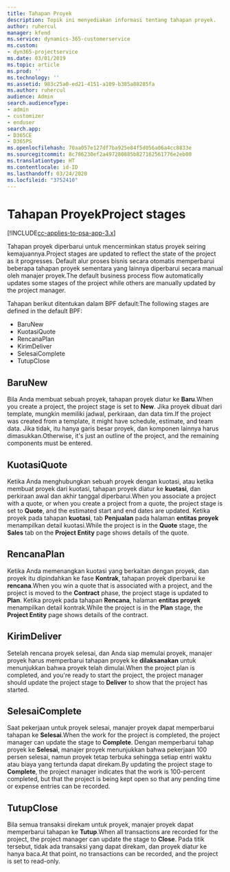 ```yaml
---
title: Tahapan Proyek
description: Topik ini menyediakan informasi tentang tahapan proyek.
author: ruhercul
manager: kfend
ms.service: dynamics-365-customerservice
ms.custom:
- dyn365-projectservice
ms.date: 03/01/2019
ms.topic: article
ms.prod: ''
ms.technology: ''
ms.assetid: 983c25a0-ed21-4151-a109-b385a88285fa
ms.author: ruhercul
audience: Admin
search.audienceType:
- admin
- customizer
- enduser
search.app:
- D365CE
- D365PS
ms.openlocfilehash: 70aa057e127df7ba925e84f5d056a06a4cc8833e
ms.sourcegitcommit: 8c786230ef2a497280885b827162561776e2eb00
ms.translationtype: HT
ms.contentlocale: id-ID
ms.lasthandoff: 03/24/2020
ms.locfileid: "3752410"
---
```

# <a name="project-stages"></a><span data-ttu-id="21c00-103">Tahapan Proyek</span><span class="sxs-lookup"><span data-stu-id="21c00-103">Project stages</span></span> 

[!INCLUDE[cc-applies-to-psa-app-3.x](../includes/cc-applies-to-psa-app-3x.md)]

<span data-ttu-id="21c00-104">Tahapan proyek diperbarui untuk mencerminkan status proyek seiring kemajuannya.</span><span class="sxs-lookup"><span data-stu-id="21c00-104">Project stages are updated to reflect the state of the project as it progresses.</span></span> <span data-ttu-id="21c00-105">Default alur proses bisnis secara otomatis memperbarui beberapa tahapan proyek sementara yang lainnya diperbarui secara manual oleh manajer proyek.</span><span class="sxs-lookup"><span data-stu-id="21c00-105">The default business process flow automatically updates some stages of the project while others are manually updated by the project manager.</span></span> 

<span data-ttu-id="21c00-106">Tahapan berikut ditentukan dalam BPF default:</span><span class="sxs-lookup"><span data-stu-id="21c00-106">The following stages are defined in the default BPF:</span></span>

- <span data-ttu-id="21c00-107">Baru</span><span class="sxs-lookup"><span data-stu-id="21c00-107">New</span></span>
- <span data-ttu-id="21c00-108">Kuotasi</span><span class="sxs-lookup"><span data-stu-id="21c00-108">Quote</span></span>
- <span data-ttu-id="21c00-109">Rencana</span><span class="sxs-lookup"><span data-stu-id="21c00-109">Plan</span></span>
- <span data-ttu-id="21c00-110">Kirim</span><span class="sxs-lookup"><span data-stu-id="21c00-110">Deliver</span></span>
- <span data-ttu-id="21c00-111">Selesai</span><span class="sxs-lookup"><span data-stu-id="21c00-111">Complete</span></span>
- <span data-ttu-id="21c00-112">Tutup</span><span class="sxs-lookup"><span data-stu-id="21c00-112">Close</span></span> 

## <a name="new"></a><span data-ttu-id="21c00-113">Baru</span><span class="sxs-lookup"><span data-stu-id="21c00-113">New</span></span>

<span data-ttu-id="21c00-114">Bila Anda membuat sebuah proyek, tahapan proyek diatur ke **Baru**.</span><span class="sxs-lookup"><span data-stu-id="21c00-114">When you create a project, the project stage is set to **New**.</span></span> <span data-ttu-id="21c00-115">Jika proyek dibuat dari template, mungkin memiliki jadwal, perkiraan, dan data tim.</span><span class="sxs-lookup"><span data-stu-id="21c00-115">If the project was created from a template, it might have schedule, estimate, and team data.</span></span> <span data-ttu-id="21c00-116">Jika tidak, itu hanya garis besar proyek, dan komponen lainnya harus dimasukkan.</span><span class="sxs-lookup"><span data-stu-id="21c00-116">Otherwise, it's just an outline of the project, and the remaining components must be entered.</span></span>

## <a name="quote"></a><span data-ttu-id="21c00-117">Kuotasi</span><span class="sxs-lookup"><span data-stu-id="21c00-117">Quote</span></span>

<span data-ttu-id="21c00-118">Ketika Anda menghubungkan sebuah proyek dengan kuotasi, atau ketika membuat proyek dari kuotasi, tahapan proyek diatur ke **kuotasi**, dan perkiraan awal dan akhir tanggal diperbarui.</span><span class="sxs-lookup"><span data-stu-id="21c00-118">When you associate a project with a quote, or when you create a project from a quote, the project stage is set to **Quote**, and the estimated start and end dates are updated.</span></span> <span data-ttu-id="21c00-119">Ketika proyek pada tahapan **kuotasi**, tab **Penjualan** pada halaman **entitas proyek** menampilkan detail kuotasi.</span><span class="sxs-lookup"><span data-stu-id="21c00-119">While the project is in the **Quote** stage, the **Sales** tab on the **Project Entity** page shows details of the quote.</span></span>

## <a name="plan"></a><span data-ttu-id="21c00-120">Rencana</span><span class="sxs-lookup"><span data-stu-id="21c00-120">Plan</span></span>

<span data-ttu-id="21c00-121">Ketika Anda memenangkan kuotasi yang berkaitan dengan proyek, dan proyek itu dipindahkan ke fase **Kontrak**, tahapan proyek diperbarui ke **rencana**.</span><span class="sxs-lookup"><span data-stu-id="21c00-121">When you win a quote that is associated with a project, and the project is moved to the **Contract** phase, the project stage is updated to **Plan**.</span></span> <span data-ttu-id="21c00-122">Ketika proyek pada tahapan **Rencana**, halaman **entitas proyek** menampilkan detail kontrak.</span><span class="sxs-lookup"><span data-stu-id="21c00-122">While the project is in the **Plan** stage, the **Project Entity** page shows details of the contract.</span></span>

## <a name="deliver"></a><span data-ttu-id="21c00-123">Kirim</span><span class="sxs-lookup"><span data-stu-id="21c00-123">Deliver</span></span>

<span data-ttu-id="21c00-124">Setelah rencana proyek selesai, dan Anda siap memulai proyek, manajer proyek harus memperbarui tahapan proyek ke **dilaksanakan** untuk menunjukkan bahwa proyek telah dimulai.</span><span class="sxs-lookup"><span data-stu-id="21c00-124">When the project plan is completed, and you're ready to start the project, the project manager should update the project stage to **Deliver** to show that the project has started.</span></span>

## <a name="complete"></a><span data-ttu-id="21c00-125">Selesai</span><span class="sxs-lookup"><span data-stu-id="21c00-125">Complete</span></span> 

<span data-ttu-id="21c00-126">Saat pekerjaan untuk proyek selesai, manajer proyek dapat memperbarui tahapan ke **Selesai**.</span><span class="sxs-lookup"><span data-stu-id="21c00-126">When the work for the project is completed, the project manager can update the stage to **Complete**.</span></span> <span data-ttu-id="21c00-127">Dengan memperbarui tahap proyek ke **Selesai**, manajer proyek menunjukkan bahwa pekerjaan 100 persen selesai, namun proyek tetap terbuka sehingga setiap entri waktu atau biaya yang tertunda dapat direkam.</span><span class="sxs-lookup"><span data-stu-id="21c00-127">By updating the project stage to **Complete**, the project manager indicates that the work is 100-percent completed, but that the project is being kept open so that any pending time or expense entries can be recorded.</span></span>

## <a name="close"></a><span data-ttu-id="21c00-128">Tutup</span><span class="sxs-lookup"><span data-stu-id="21c00-128">Close</span></span>

<span data-ttu-id="21c00-129">Bila semua transaksi direkam untuk proyek, manajer proyek dapat memperbarui tahapan ke **Tutup**.</span><span class="sxs-lookup"><span data-stu-id="21c00-129">When all transactions are recorded for the project, the project manager can update the stage to **Close**.</span></span> <span data-ttu-id="21c00-130">Pada titik tersebut, tidak ada transaksi yang dapat direkam, dan proyek diatur ke hanya baca.</span><span class="sxs-lookup"><span data-stu-id="21c00-130">At that point, no transactions can be recorded, and the project is set to read-only.</span></span>
